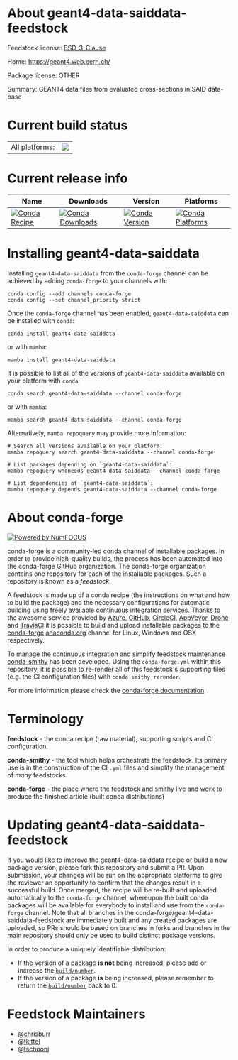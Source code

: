 About geant4-data-saiddata-feedstock
====================================

Feedstock license: [BSD-3-Clause](https://github.com/conda-forge/geant4-data-saiddata-feedstock/blob/main/LICENSE.txt)

Home: https://geant4.web.cern.ch/

Package license: OTHER

Summary: GEANT4 data files from evaluated cross-sections in SAID data-base

Current build status
====================


<table><tr><td>All platforms:</td>
    <td>
      <a href="https://dev.azure.com/conda-forge/feedstock-builds/_build/latest?definitionId=6501&branchName=main">
        <img src="https://dev.azure.com/conda-forge/feedstock-builds/_apis/build/status/geant4-data-saiddata-feedstock?branchName=main">
      </a>
    </td>
  </tr>
</table>

Current release info
====================

| Name | Downloads | Version | Platforms |
| --- | --- | --- | --- |
| [![Conda Recipe](https://img.shields.io/badge/recipe-geant4--data--saiddata-green.svg)](https://anaconda.org/conda-forge/geant4-data-saiddata) | [![Conda Downloads](https://img.shields.io/conda/dn/conda-forge/geant4-data-saiddata.svg)](https://anaconda.org/conda-forge/geant4-data-saiddata) | [![Conda Version](https://img.shields.io/conda/vn/conda-forge/geant4-data-saiddata.svg)](https://anaconda.org/conda-forge/geant4-data-saiddata) | [![Conda Platforms](https://img.shields.io/conda/pn/conda-forge/geant4-data-saiddata.svg)](https://anaconda.org/conda-forge/geant4-data-saiddata) |

Installing geant4-data-saiddata
===============================

Installing `geant4-data-saiddata` from the `conda-forge` channel can be achieved by adding `conda-forge` to your channels with:

```
conda config --add channels conda-forge
conda config --set channel_priority strict
```

Once the `conda-forge` channel has been enabled, `geant4-data-saiddata` can be installed with `conda`:

```
conda install geant4-data-saiddata
```

or with `mamba`:

```
mamba install geant4-data-saiddata
```

It is possible to list all of the versions of `geant4-data-saiddata` available on your platform with `conda`:

```
conda search geant4-data-saiddata --channel conda-forge
```

or with `mamba`:

```
mamba search geant4-data-saiddata --channel conda-forge
```

Alternatively, `mamba repoquery` may provide more information:

```
# Search all versions available on your platform:
mamba repoquery search geant4-data-saiddata --channel conda-forge

# List packages depending on `geant4-data-saiddata`:
mamba repoquery whoneeds geant4-data-saiddata --channel conda-forge

# List dependencies of `geant4-data-saiddata`:
mamba repoquery depends geant4-data-saiddata --channel conda-forge
```


About conda-forge
=================

[![Powered by
NumFOCUS](https://img.shields.io/badge/powered%20by-NumFOCUS-orange.svg?style=flat&colorA=E1523D&colorB=007D8A)](https://numfocus.org)

conda-forge is a community-led conda channel of installable packages.
In order to provide high-quality builds, the process has been automated into the
conda-forge GitHub organization. The conda-forge organization contains one repository
for each of the installable packages. Such a repository is known as a *feedstock*.

A feedstock is made up of a conda recipe (the instructions on what and how to build
the package) and the necessary configurations for automatic building using freely
available continuous integration services. Thanks to the awesome service provided by
[Azure](https://azure.microsoft.com/en-us/services/devops/), [GitHub](https://github.com/),
[CircleCI](https://circleci.com/), [AppVeyor](https://www.appveyor.com/),
[Drone](https://cloud.drone.io/welcome), and [TravisCI](https://travis-ci.com/)
it is possible to build and upload installable packages to the
[conda-forge](https://anaconda.org/conda-forge) [anaconda.org](https://anaconda.org/)
channel for Linux, Windows and OSX respectively.

To manage the continuous integration and simplify feedstock maintenance
[conda-smithy](https://github.com/conda-forge/conda-smithy) has been developed.
Using the ``conda-forge.yml`` within this repository, it is possible to re-render all of
this feedstock's supporting files (e.g. the CI configuration files) with ``conda smithy rerender``.

For more information please check the [conda-forge documentation](https://conda-forge.org/docs/).

Terminology
===========

**feedstock** - the conda recipe (raw material), supporting scripts and CI configuration.

**conda-smithy** - the tool which helps orchestrate the feedstock.
                   Its primary use is in the construction of the CI ``.yml`` files
                   and simplify the management of *many* feedstocks.

**conda-forge** - the place where the feedstock and smithy live and work to
                  produce the finished article (built conda distributions)


Updating geant4-data-saiddata-feedstock
=======================================

If you would like to improve the geant4-data-saiddata recipe or build a new
package version, please fork this repository and submit a PR. Upon submission,
your changes will be run on the appropriate platforms to give the reviewer an
opportunity to confirm that the changes result in a successful build. Once
merged, the recipe will be re-built and uploaded automatically to the
`conda-forge` channel, whereupon the built conda packages will be available for
everybody to install and use from the `conda-forge` channel.
Note that all branches in the conda-forge/geant4-data-saiddata-feedstock are
immediately built and any created packages are uploaded, so PRs should be based
on branches in forks and branches in the main repository should only be used to
build distinct package versions.

In order to produce a uniquely identifiable distribution:
 * If the version of a package **is not** being increased, please add or increase
   the [``build/number``](https://docs.conda.io/projects/conda-build/en/latest/resources/define-metadata.html#build-number-and-string).
 * If the version of a package **is** being increased, please remember to return
   the [``build/number``](https://docs.conda.io/projects/conda-build/en/latest/resources/define-metadata.html#build-number-and-string)
   back to 0.

Feedstock Maintainers
=====================

* [@chrisburr](https://github.com/chrisburr/)
* [@tkittel](https://github.com/tkittel/)
* [@tschoonj](https://github.com/tschoonj/)

